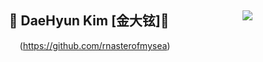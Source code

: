 <div align="center">
  
  <img align="right" src="http://mazassumnida.wtf/api/v2/generate_badge?boj=rnasterofmysea"/>
  
## 👋 DaeHyun Kim [金大铉]👋 
  

(https://github.com/rnasterofmysea) 
